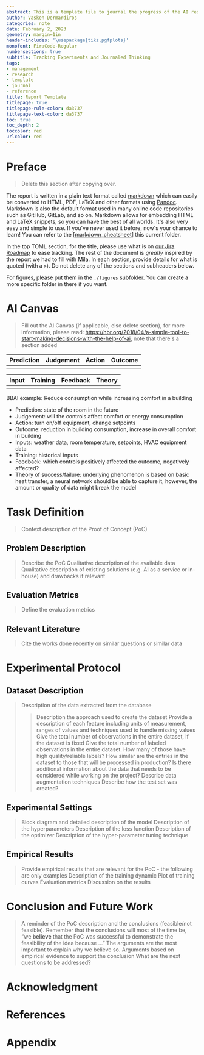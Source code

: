 ```yaml
---
abstract: This is a template file to journal the progress of the AI research team's experiments. The experiments are done in scripts and jupyter notebooks. The report is to explain why those experiments are being done, how and what are the expected outcomes. This is to journal the progress such that the project can be quickly explained to a new researcher or your future selves should the project be paused for a while. Eventually, this report can be expanded into a conference or journal paper. You may wish to include references to the jupyter notebooks in codex experimenta. This report will also be helpful for SRED tax credit reporting, so do report failures as well as success.
author: Vasken Dermardiros
categories: note
date: February 2, 2023
geometry: margin=1in
header-includes: '\usepackage{tikz,pgfplots}'
monofont: FiraCode-Regular
numbersections: true
subtitle: Tracking Experiments and Journaled Thinking
tags:
- management
- research
- template
- journal
- reference
title: Report Template
titlepage: true
titlepage-rule-color: da3737
titlepage-text-color: da3737
toc: true
toc_depth: 2
toccolor: red
urlcolor: red
---
```



# Preface
> Delete this section after copying over.

The report is written in a plain text format called [markdown](https://daringfireball.net/projects/markdown/) which can easily be converted to HTML, PDF, LaTeX and other formats using [Pandoc](https://pandoc.org/index.html). Markdown is also the default format used in many online code repositories such as GitHub, GitLab, and so on. Markdown allows for embedding HTML and LaTeX snippets, so you can have the best of all worlds. It's also very easy and simple to use.  If you've never used it before, now's your chance to learn! You can refer to the [[markdown_cheatsheet]] this current folder.

In the top TOML section, for the title, please use what is on [our Jira Roadmap](https://brainboxai.atlassian.net/jira/software/c/projects/AIR/boards/30/roadmap?selectedIssue=AIR-13) to ease tracking. The rest of the document is *greatly* inspired by the report we had to fill with Mila. In each section, provide details for what is quoted (with a `>`). Do not delete any of the sections and subheaders below.

For figures, please put them in the `./figures` subfolder. You can create a more specific folder in there if you want.

# AI Canvas
> Fill out the AI Canvas (if applicable, else delete section), for more information, please read: https://hbr.org/2018/04/a-simple-tool-to-start-making-decisions-with-the-help-of-ai, note that there's a section added

| Prediction | Judgement | Action | Outcome |
| ---------- | --------- | ------ | ------- |
|            |           |        |         |

| Input | Training | Feedback | Theory |
| ----- | -------- | -------- | ------ |
|       |          |          |        |

BBAI example: Reduce consumption while increasing comfort in a building
+ Prediction: state of the room in the future
+ Judgement: will the controls affect comfort or energy consumption
+ Action: turn on/off equipment, change setpoints
+ Outcome: reduction in building consumption, increase in overall comfort in building
+ Inputs: weather data, room temperature, setpoints, HVAC equipment data
+ Training: historical inputs
+ Feedback: which controls positively affected the outcome, negatively affected?
+ Theory of success/failure: underlying phenomenon is based on basic heat transfer, a neural network should be able to capture it, however, the amount or quality of data might break the model

# Task Definition
> Context description of the Proof of Concept (PoC)

## Problem Description
> Describe the PoC
> Qualitative description of the available data
> Qualitative description of existing solutions (e.g. AI as a service or in-house) and drawbacks if relevant

## Evaluation Metrics
> Define the evaluation metrics

## Relevant Literature
> Cite the works done recently on similar questions or similar data

# Experimental Protocol
## Dataset Description
> Description of the data extracted from the database
>> Description the approach used to create the dataset
>> Provide a description of each feature including units of measurement, ranges of values and techniques used to handle missing values
>> Give the total number of observations in the entire dataset, if the dataset is fixed
>> Give the total number of labeled observations in the entire dataset. How many of those have high quality/reliable labels?
>> How similar are the entries in the dataset to those that will be processed in production?
>> Is there additional information about the data that needs to be considered while working on the project?
> Describe data augmentation techniques
> Describe how the test set was created?

## Experimental Settings
> Block diagram and detailed description of the model
> Description of the hyperparameters
> Description of the loss function
> Description of the optimizer
> Description of the hyper-parameter tuning technique

## Empirical Results
> Provide empirical results that are relevant for the PoC - the following are only examples
> Description of the training dynamic
> Plot of training curves
> Evaluation metrics
> Discussion on the results

# Conclusion and Future Work
> A reminder of the PoC description and the conclusions (feasible/not feasible). Remember that the conclusions will most of the time be, “we **believe** that the PoC was successful to demonstrate the feasibility of the idea because …” The arguments are the most important to explain why we believe so.
> Arguments based on empirical evidence to support the conclusion
> What are the next questions to be addressed?

# Acknowledgment

# References

# Appendix

[//begin]: # "Autogenerated link references for markdown compatibility"
[markdown_cheatsheet]: markdown_cheatsheet.md "Markdown Cheatsheet"
[//end]: # "Autogenerated link references"